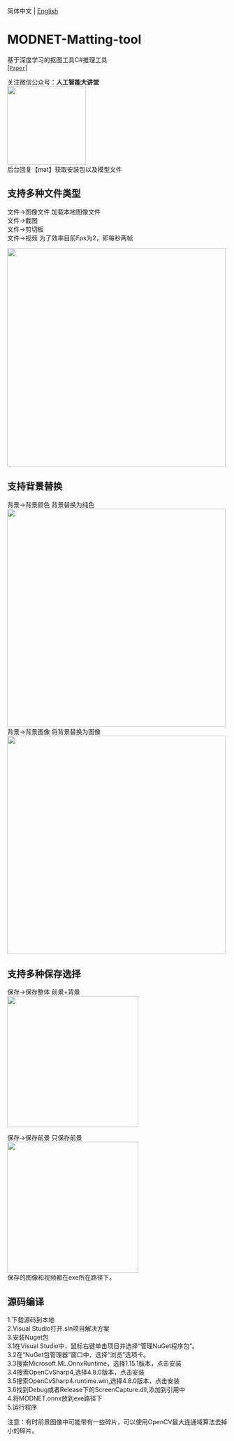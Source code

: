 简体中文 | [English](README_EN.md)

# MODNET-Matting-tool
基于深度学习的抠图工具C#推理工具  
[[`Paper`](https://arxiv.org/pdf/2011.11961.pdf )]  


关注微信公众号：**人工智能大讲堂**    
<img width="180" src="https://user-images.githubusercontent.com/18625471/228743333-77abe467-2385-476d-86a2-e232c6482291.jpg">  
后台回复【mat】获取安装包以及模型文件  

## 支持多种文件类型</h2>  
 文件->图像文件 加载本地图像文件  
 文件->截图  
 文件->剪切板  
 文件->视频  为了效率目前Fps为2，即每秒两帧

 <img width="500" src="https://user-images.githubusercontent.com/18625471/258716872-9098bd15-165b-41b8-9fe4-77cc7d42a94c.png">  
 
 ## 支持背景替换</h2>  
 背景->背景颜色 背景替换为纯色  
 <img width="500" src="https://user-images.githubusercontent.com/18625471/258718249-be1ccc3b-bc17-4b52-b77b-42761a75f5e6.png">  
 背景->背景图像  将背景替换为图像  
 <img width="500" src="https://user-images.githubusercontent.com/18625471/258718270-b71ece79-cfc6-408c-a089-12e3eb807085.png">  

  ## 支持多种保存选择</h2>  
  保存->保存整体  前景+背景  
  <img width="300" src="https://user-images.githubusercontent.com/18625471/258719054-bf497476-c953-420f-a0a3-228545c7a60d.png">   
  
  保存->保存前景  只保存前景  
  <img width="300" src="https://user-images.githubusercontent.com/18625471/258719046-f863bb9e-7334-45cd-ab7c-2b33aa044810.png">   
  保存的图像和视频都在exe所在路径下。  
  


 ## 源码编译</h2>  
 1.下载源码到本地  
 2.Visual Studio打开.sln项目解决方案  
 3.安装Nuget包  
  3.1在Visual Studio中，鼠标右键单击项目并选择“管理NuGet程序包”。  
  3.2在“NuGet包管理器”窗口中，选择“浏览”选项卡。  
  3.3搜索Microsoft.ML.OnnxRuntime，选择1.15.1版本，点击安装  
  3.4搜索OpenCvSharp4,选择4.8.0版本，点击安装  
  3.5搜索OpenCvSharp4.runtime.win,选择4.8.0版本，点击安装  
  3.6找到Debug或者Release下的ScreenCapture.dll,添加到引用中  
 4.将MODNET.onnx放到exe路径下  
 5.运行程序

注意：有时前景图像中可能带有一些碎片，可以使用OpenCV最大连通域算法去掉小的碎片。
